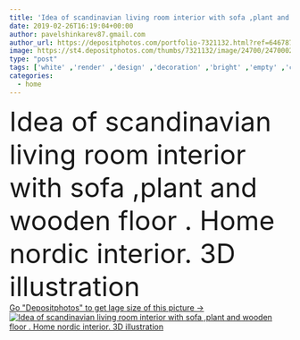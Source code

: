 ```yaml
---
title: 'Idea of scandinavian living room interior with sofa ,plant and wooden floor  . Home nordic interior. 3D illustration '
date: 2019-02-26T16:19:04+00:00
author: pavelshinkarev87.gmail.com
author_url: https://depositphotos.com/portfolio-7321132.html?ref=64678756
image: https://st4.depositphotos.com/thumbs/7321132/image/24700/247000234/api_thumb_450.jpg?forcejpeg=true
type: "post"
tags: ['white' ,'render' ,'design' ,'decoration' ,'bright' ,'empty' ,'comfortable' ,'plant' ,'life' ,'wooden' ,'modern' ,'concept' ,'house' ,'office' ,'wall' ,'interior' ,'cozy' ,'home' ,'flat' ,'live' ,'furniture' ,'room' ,'wood' ,'indoors' ,'inside' ,'floor' ,'hall' ,'apartment' ,'loft' ,'renovation' ,'sofa' ,'contemporary' ,'ceiling' ,'entrance' ,'ambient' ,'minimalism' ,'parquet' ,'lounge' ,'hotel' ,'scandinavian' ,'penthouse' ,'foyer' ,'minimalist' ,'3d illustration' ]
categories: 
  - home
---
```

<div aling="center">
            <font size="60"> Idea of scandinavian living room interior with sofa ,plant and wooden floor  . Home nordic interior. 3D illustration</font>   
</div>
<div>
    <a href='https://st4.depositphotos.com/thumbs/7321132/image/24700/247000234/api_thumb_450.jpg?forcejpeg=true?ref=64678756' target=_blank > Go "Depositphotos" to get lage size of this picture ->
        <img href='https://st4.depositphotos.com/thumbs/7321132/image/24700/247000234/api_thumb_450.jpg?forcejpeg=true?ref=64678756' src='https://st4.depositphotos.com/7321132/24700/i/950/depositphotos_247000234-stock-photo-idea-scandinavian-living-room-interior.jpg?forcejpeg=true' alt='Idea of scandinavian living room interior with sofa ,plant and wooden floor  . Home nordic interior. 3D illustration' >
    </a>
</div>
